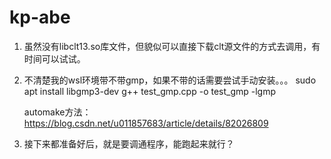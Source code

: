 # kp-abe

1. 虽然没有libclt13.so库文件，但貌似可以直接下载clt源文件的方式去调用，有时间可以试试。

2. 不清楚我的wsl环境带不带gmp，如果不带的话需要尝试手动安装。。。
   sudo apt install libgmp3-dev
   g++ test_gmp.cpp -o test_gmp -lgmp
   
   automake方法：https://blog.csdn.net/u011857683/article/details/82026809

3. 接下来都准备好后，就是要调通程序，能跑起来就行？
